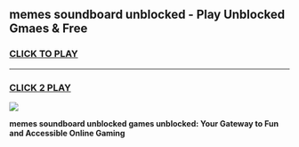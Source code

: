 
## memes soundboard unblocked - Play Unblocked Gmaes & Free
<h3>
<a href="https://news.freeplayer.one?title=memes_soundboard_unblocked&ref=23F">CLICK TO PLAY</a></h3>
<hr>

<h3>
<a href="https://news.freeplayer.one?title=memes_soundboard_unblocked&ref=23F">CLICK 2 PLAY</a>
  
</h3>

<a href="https://news.freeplayer.one?title=memes_soundboard_unblocked&ref=23F/"><img src="https://clearcache.store/games.png"></a>


**memes soundboard unblocked games unblocked: Your Gateway to Fun and Accessible Online Gaming**
